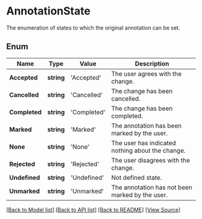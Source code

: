 ﻿# AnnotationState
The enumeration of states to which the original annotation can be set.

## Enum
Name | Type | Value | Description
------------ | ------------- | ------------- | -------------
**Accepted** | **string** | 'Accepted' | The user agrees with the change.
**Cancelled** | **string** | 'Cancelled' | The change has been cancelled.
**Completed** | **string** | 'Completed' | The change has been completed.
**Marked** | **string** | 'Marked' | The annotation has been marked by the user.
**None** | **string** | 'None' | The user has indicated nothing about the change.
**Rejected** | **string** | 'Rejected' | The user disagrees with the change.
**Undefined** | **string** | 'Undefined' | Not defined state.
**Unmarked** | **string** | 'Unmarked' | The annotation has not been marked by the user.

[[Back to Model list]](../README.md#documentation-for-models) [[Back to API list]](../README.md#documentation-for-api-endpoints) [[Back to README]](../README.md) [[View Source]](../src/models/annotationState.ts)

